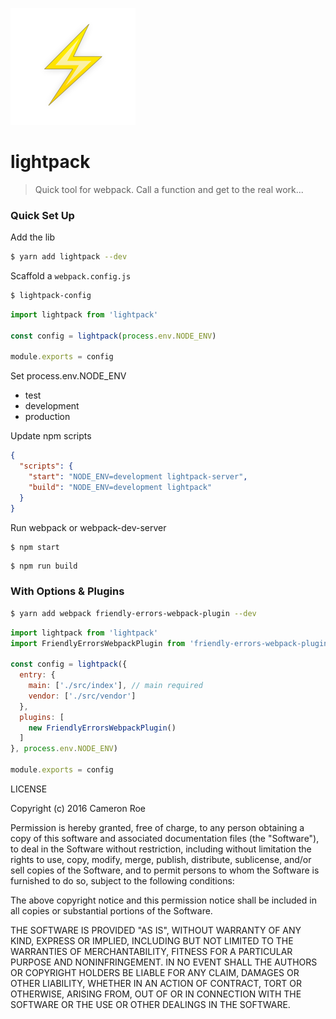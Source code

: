 ![](bolt.png)

# lightpack

> Quick tool for webpack. Call a function and get to the real work...

### Quick Set Up

Add the lib

```sh
$ yarn add lightpack --dev
```

Scaffold a `webpack.config.js`
```sh
$ lightpack-config
```

```js
import lightpack from 'lightpack'

const config = lightpack(process.env.NODE_ENV)

module.exports = config
```

Set process.env.NODE_ENV
  - test  
  - development
  - production

Update npm scripts

```json
{
  "scripts": {
    "start": "NODE_ENV=development lightpack-server",
    "build": "NODE_ENV=development lightpack"
  }
}
```
Run webpack or webpack-dev-server

```sh
$ npm start
```
```
$ npm run build
```

### With Options & Plugins

```sh
$ yarn add webpack friendly-errors-webpack-plugin --dev
```

```js
import lightpack from 'lightpack'
import FriendlyErrorsWebpackPlugin from 'friendly-errors-webpack-plugin'

const config = lightpack({
  entry: {
    main: ['./src/index'], // main required
    vendor: ['./src/vendor']
  },
  plugins: [
    new FriendlyErrorsWebpackPlugin()
  ]
}, process.env.NODE_ENV)

module.exports = config
```

LICENSE

Copyright (c) 2016 Cameron Roe

Permission is hereby granted, free of charge, to any person obtaining a copy of this software and associated documentation files (the "Software"), to deal in the Software without restriction, including without limitation the rights to use, copy, modify, merge, publish, distribute, sublicense, and/or sell copies of the Software, and to permit persons to whom the Software is furnished to do so, subject to the following conditions:

The above copyright notice and this permission notice shall be included in all copies or substantial portions of the Software.

THE SOFTWARE IS PROVIDED "AS IS", WITHOUT WARRANTY OF ANY KIND, EXPRESS OR IMPLIED, INCLUDING BUT NOT LIMITED TO THE WARRANTIES OF MERCHANTABILITY, FITNESS FOR A PARTICULAR PURPOSE AND NONINFRINGEMENT. IN NO EVENT SHALL THE AUTHORS OR COPYRIGHT HOLDERS BE LIABLE FOR ANY CLAIM, DAMAGES OR OTHER LIABILITY, WHETHER IN AN ACTION OF CONTRACT, TORT OR OTHERWISE, ARISING FROM, OUT OF OR IN CONNECTION WITH THE SOFTWARE OR THE USE OR OTHER DEALINGS IN THE SOFTWARE.